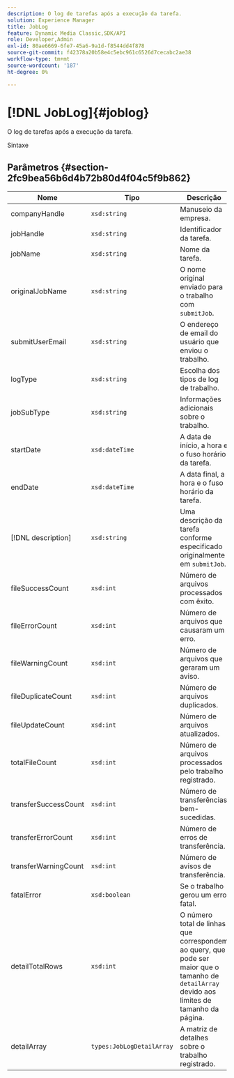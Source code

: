 ```yaml
---
description: O log de tarefas após a execução da tarefa.
solution: Experience Manager
title: JobLog
feature: Dynamic Media Classic,SDK/API
role: Developer,Admin
exl-id: 80ae6669-6fe7-45a6-9a1d-f8544dd4f878
source-git-commit: f42378a20b58e4c5ebc961c6526d7cecabc2ae38
workflow-type: tm+mt
source-wordcount: '187'
ht-degree: 0%

---
```


# [!DNL JobLog]{#joblog}

O log de tarefas após a execução da tarefa.

Sintaxe

## Parâmetros {#section-2fc9bea56b6d4b72b80d4f04c5f9b862}

| Nome | Tipo | Descrição |
|---|---|---|
| companyHandle | `xsd:string` | Manuseio da empresa. |
| jobHandle | `xsd:string` | Identificador da tarefa. |
| jobName | `xsd:string` | Nome da tarefa. |
| originalJobName | `xsd:string` | O nome original enviado para o trabalho com `submitJob`. |
| submitUserEmail | `xsd:string` | O endereço de email do usuário que enviou o trabalho. |
| logType | `xsd:string` | Escolha dos tipos de log de trabalho. |
| jobSubType | `xsd:string` | Informações adicionais sobre o trabalho. |
| startDate | `xsd:dateTime` | A data de início, a hora e o fuso horário da tarefa. |
| endDate | `xsd:dateTime` | A data final, a hora e o fuso horário da tarefa. |
| [!DNL description] | `xsd:string` | Uma descrição da tarefa conforme especificado originalmente em `submitJob`. |
| fileSuccessCount | `xsd:int` | Número de arquivos processados com êxito. |
| fileErrorCount | `xsd:int` | Número de arquivos que causaram um erro. |
| fileWarningCount | `xsd:int` | Número de arquivos que geraram um aviso. |
| fileDuplicateCount | `xsd:int` | Número de arquivos duplicados. |
| fileUpdateCount | `xsd:int` | Número de arquivos atualizados. |
| totalFileCount | `xsd:int` | Número de arquivos processados pelo trabalho registrado. |
| transferSuccessCount | `xsd:int` | Número de transferências bem-sucedidas. |
| transferErrorCount | `xsd:int` | Número de erros de transferência. |
| transferWarningCount | `xsd:int` | Número de avisos de transferência. |
| fatalError | `xsd:boolean` | Se o trabalho gerou um erro fatal. |
| detailTotalRows | `xsd:int` | O número total de linhas que correspondem ao query, que pode ser maior que o tamanho de `detailArray` devido aos limites de tamanho da página. |
| detailArray | `types:JobLogDetailArray` | A matriz de detalhes sobre o trabalho registrado. |
